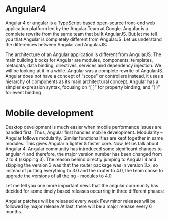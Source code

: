 # Angular4 
Angular 4 or angular is a TypeScript-based open-source front-end web application platform led by the Angular Team at Google. Angular is a complete rewrite from the same team that built AngularJS. But let me tell you that Angular is completely different from AngularJS. Let us understand the differences between Angular and AngularJS:

The architecture of an Angular application is different from AngularJS. The main building blocks for Angular are modules, components, templates, metadata, data binding, directives, services and dependency injection. We will be looking at it in a while.
Angular was a complete rewrite of AngularJS.
Angular does not have a concept of “scope” or controllers instead, it uses a hierarchy of components as its main architectural concept.
Angular has a simpler expression syntax, focusing on “[ ]” for property binding, and “( )” for event binding
# Mobile development 
Desktop development is much easier when mobile performance issues are handled first. Thus, Angular first handles mobile development.
Modularity – Angular follows modularity. Similar functionalities are kept together in same modules. This gives Angular a lighter & faster core.
Now, let us talk about Angular 4. Angular community has introduced some significant changes to angular 4 and therefore, the major version number has been changed from 2 to 4 (skipping 3). The reason behind directly jumping to Angular 4 and skipping the version 3 was that the router package was in version 3.x, so instead of putting everything to 3.0 and the router to 4.0, the team chose to upgrade the versions of all the ng - modules to 4.0.

Let me tell you one more important news that the angular community has decided for some timely based releases occurring in three different phases:

Angular patches will be released every week
Few minor releases will be followed by major release
At last, there will be a major release every 6 months.
